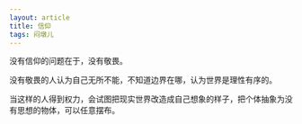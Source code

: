 ```yaml
---
layout: article
title: 信仰
tags: 闷墩儿
---
```


没有信仰的问题在于，没有敬畏。

没有敬畏的人认为自己无所不能，不知道边界在哪，认为世界是理性有序的。

当这样的人得到权力，会试图把现实世界改造成自己想象的样子，把个体抽象为没有思想的物体，可以任意摆布。